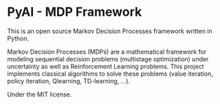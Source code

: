# PyAI - MDP Framework

This is an open source Markov Decision Processes framework written in Python.

Markov Decision Processes (MDPs) are a mathematical framework for modeling
sequential decision problems (multistage optimization) under uncertainty as
well as Reinforcement Learning problems.
This project implements classical algorithms to solve these problems (value
iteration, policy iteration, Qlearning, TD-learning, ...).

Under the MIT license.

